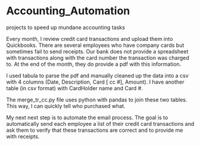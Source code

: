 # Accounting_Automation
projects to speed up mundane accounting tasks


Every month, I review credit card transactions and upload them into Quickbooks. There are several employees who have company
cards but sometimes fail to send receipts. Our bank does not provide a spreadsheet with transactions along with the card number 
the transaction was charged to. At the end of the month, they do provide a pdf with this information. 

I used tabula to parse the pdf and manually cleaned up the data into a csv with 4 columns (Date, Description, Card [ cc #], Amount).
I have another table (in csv format) with CardHolder name and Card #. 

The merge_tr_cc.py file uses python with pandas to join these two tables. This way, I can quickly tell who purchased what.

My next next step is to automate the email process. The goal is to automatically send each employee a list of their credit card
transactions and ask them to verify that these transactions are correct and to provide me with receipts. 
